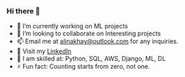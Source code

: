 ### Hi there 👋

<!--
**alinakhay/alinakhay** is a ✨ _special_ ✨ repository because its `README.md` (this file) appears on your GitHub profile.
-->
- 🔭 I’m currently working on ML projects
- 👯 I’m looking to collaborate on Interesting projects
- 📫 Email me at alinakhay@outlook.com for any inquiries.
- 🐧 Visit my [LinkedIn](https://www.linkedin.com/in/alinakhay/)
- 🥇 I am skilled at: Python, SQL, AWS, Django, ML, DL
- ⚡ Fun fact: Counting starts from zero, not one.

